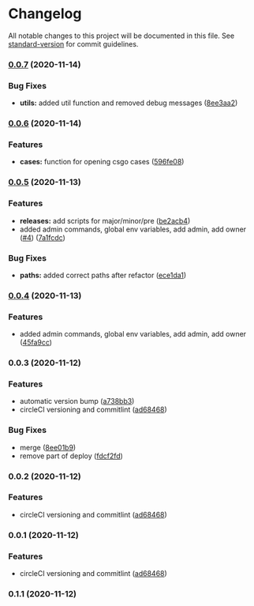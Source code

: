 # Changelog

All notable changes to this project will be documented in this file. See [standard-version](https://github.com/conventional-changelog/standard-version) for commit guidelines.

### [0.0.7](https://github.com/kimmymonassar/DeveroBot/compare/v0.0.6...v0.0.7) (2020-11-14)


### Bug Fixes

* **utils:** added util function and removed debug messages ([8ee3aa2](https://github.com/kimmymonassar/DeveroBot/commit/8ee3aa21f1f25b75dc8c591864cfc4a46c11584b))

### [0.0.6](https://github.com/kimmymonassar/DeveroBot/compare/v0.0.5...v0.0.6) (2020-11-14)


### Features

* **cases:** function for opening csgo cases ([596fe08](https://github.com/kimmymonassar/DeveroBot/commit/596fe0886766d8a90c50f2d407e1ccfb414b5dd1))

### [0.0.5](https://github.com/kimmymonassar/DeveroBot/compare/v0.0.4...v0.0.5) (2020-11-13)


### Features

* **releases:** add scripts for major/minor/pre ([be2acb4](https://github.com/kimmymonassar/DeveroBot/commit/be2acb4fc2c52457211a64c3ad22088d5dd7981f))
* added admin commands, global env variables, add admin, add owner ([#4](https://github.com/kimmymonassar/DeveroBot/issues/4)) ([7a1fcdc](https://github.com/kimmymonassar/DeveroBot/commit/7a1fcdc87dff733efd100351faa479891b5157e1))


### Bug Fixes

* **paths:** added correct paths after refactor ([ece1da1](https://github.com/kimmymonassar/DeveroBot/commit/ece1da1e870f7ea385826d953d489659a35d2ff1))

### [0.0.4](https://github.com/kimmymonassar/DeveroBot/compare/v0.0.3...v0.0.4) (2020-11-13)


### Features

* added admin commands, global env variables, add admin, add owner ([45fa9cc](https://github.com/kimmymonassar/DeveroBot/commit/45fa9cc09d583cc477164f3af6ce0247c03a9f27))

### 0.0.3 (2020-11-12)


### Features

* automatic version bump ([a738bb3](https://github.com/kimmymonassar/DeveroBot/commit/a738bb30284203cc251f28007ed207d2bc6c29ee))
* circleCI versioning and commitlint ([ad68468](https://github.com/kimmymonassar/DeveroBot/commit/ad6846882d0aa609f1edff6d4deae99ca2236d31))


### Bug Fixes

* merge ([8ee01b9](https://github.com/kimmymonassar/DeveroBot/commit/8ee01b963f84097a168cf58b74f11280f707e691))
* remove part of deploy ([fdcf2fd](https://github.com/kimmymonassar/DeveroBot/commit/fdcf2fd422ea49ea390e84bfa0a47f4454e7a8f9))

### 0.0.2 (2020-11-12)


### Features

* circleCI versioning and commitlint ([ad68468](https://github.com/kimmymonassar/DeveroBot/commit/ad6846882d0aa609f1edff6d4deae99ca2236d31))

### 0.0.1 (2020-11-12)


### Features

* circleCI versioning and commitlint ([ad68468](https://github.com/kimmymonassar/DeveroBot/commit/ad6846882d0aa609f1edff6d4deae99ca2236d31))

### 0.1.1 (2020-11-12)
